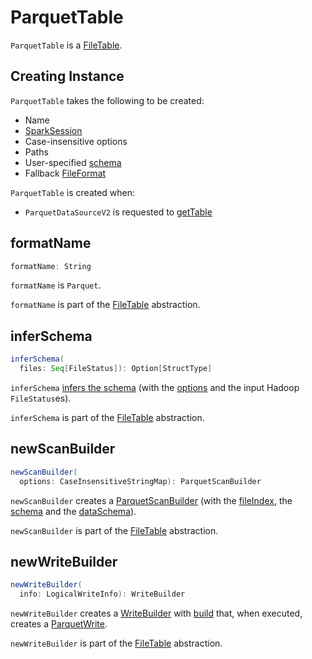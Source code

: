 # ParquetTable

`ParquetTable` is a [FileTable](../../connector/FileTable.md).

## Creating Instance

`ParquetTable` takes the following to be created:

* <span id="name"> Name
* <span id="sparkSession"> [SparkSession](../../SparkSession.md)
* <span id="options"> Case-insensitive options
* <span id="paths"> Paths
* <span id="userSpecifiedSchema"> User-specified [schema](../../types/StructType.md)
* <span id="fallbackFileFormat"> Fallback [FileFormat](../FileFormat.md)

`ParquetTable` is created when:

* `ParquetDataSourceV2` is requested to [getTable](ParquetDataSourceV2.md#getTable)

## <span id="formatName"> formatName

```scala
formatName: String
```

`formatName` is `Parquet`.

`formatName` is part of the [FileTable](../../connector/FileTable.md#formatName) abstraction.

## <span id="inferSchema"> inferSchema

```scala
inferSchema(
  files: Seq[FileStatus]): Option[StructType]
```

`inferSchema` [infers the schema](ParquetUtils.md#inferSchema) (with the [options](#options) and the input Hadoop `FileStatus`es).

`inferSchema` is part of the [FileTable](../../connector/FileTable.md#inferSchema) abstraction.

## <span id="newScanBuilder"> newScanBuilder

```scala
newScanBuilder(
  options: CaseInsensitiveStringMap): ParquetScanBuilder
```

`newScanBuilder` creates a [ParquetScanBuilder](ParquetScanBuilder.md) (with the [fileIndex](../../connector/FileTable.md#fileIndex), the [schema](../../connector/FileTable.md#schema) and the [dataSchema](../../connector/FileTable.md#dataSchema)).

`newScanBuilder` is part of the [FileTable](../../connector/FileTable.md#newScanBuilder) abstraction.

## <span id="newWriteBuilder"> newWriteBuilder

```scala
newWriteBuilder(
  info: LogicalWriteInfo): WriteBuilder
```

`newWriteBuilder` creates a [WriteBuilder](../../connector/WriteBuilder.md) with [build](../../connector/WriteBuilder.md#build) that, when executed, creates a [ParquetWrite](ParquetWrite.md).

`newWriteBuilder` is part of the [FileTable](../../connector/FileTable.md#newWriteBuilder) abstraction.
